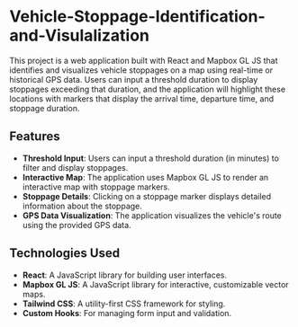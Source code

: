 # Vehicle-Stoppage-Identification-and-Visulalization

This project is a web application built with React and Mapbox GL JS that identifies and visualizes vehicle stoppages on a map using real-time or historical GPS data. Users can input a threshold duration to display stoppages exceeding that duration, and the application will highlight these locations with markers that display the arrival time, departure time, and stoppage duration.

## Features

- **Threshold Input**: Users can input a threshold duration (in minutes) to filter and display stoppages.
- **Interactive Map**: The application uses Mapbox GL JS to render an interactive map with stoppage markers.
- **Stoppage Details**: Clicking on a stoppage marker displays detailed information about the stoppage.
- **GPS Data Visualization**: The application visualizes the vehicle's route using the provided GPS data.

## Technologies Used

- **React**: A JavaScript library for building user interfaces.
- **Mapbox GL JS**: A JavaScript library for interactive, customizable vector maps.
- **Tailwind CSS**: A utility-first CSS framework for styling.
- **Custom Hooks**: For managing form input and validation.
